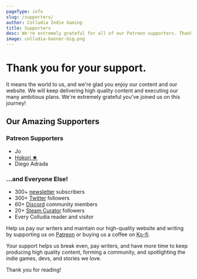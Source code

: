 ```yaml
---
pageType: info
slug: /supporters/
author: Colludia Indie Gaming
title: Supporters
desc: We're extremely grateful for all of our Patreon supporters. Thank you for supporting Colludia, an indie gaming blog focused on games with stories to tell and the developers behind them.
image: colludia-banner-big.png
---
```


# Thank you for your support.

It means the world to us, and we're glad you enjoy our content and our website. We will keep delivering high quality content and executing our many ambitious plans. We're extremely grateful you've joined us on this journey!

## Our Amazing Supporters

### Patreon Supporters

- Jo
- [Hokori ★](https://twitter.com/TheMiniBunnies)
- Diego Adrada

### ...and Everyone Else!

- 300+ [newsletter][newsletter] subscribers
- 300+ [Twitter][twitter] followers
- 60+ [Discord][discord] community members
- 20+ [Steam Curator][curator] followers
- Every Colludia reader and visitor

Help us pay our writers and maintain our high-quality website and writing by supporting us on [Patreon][patreon] or buying us a coffee on [Ko-fi](https://ko-fi.com/colludia).

Your support helps us break even, pay writers, and have more time to keep producing high quality content, forming a community, and spotlighting the indie games, devs, and stories we love.

Thank you for reading!

[youtube]: https://www.youtube.com/channel/UCGV03GbQtpPGfArbJHbZ3IQ
[patreon]: https://patreon.com/colludia
[twitter]: https://twitter.com/colludia
[curator]: https://store.steampowered.com/curator/37254837-Colludia-Indie-Gaming
[discord]: https://discord.gg/PG2qkZf
[newsletter]: https://colludia.com/subscribe
